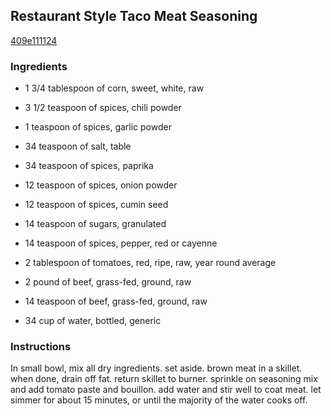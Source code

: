 ## Restaurant Style Taco Meat Seasoning

[409e111124](http://www.food.com/recipe/restaurant-style-taco-meat-seasoning-357612)

### Ingredients

 - 1 3/4 tablespoon of corn, sweet, white, raw

 - 3 1/2 teaspoon of spices, chili powder

 - 1 teaspoon of spices, garlic powder

 - 34 teaspoon of salt, table

 - 34 teaspoon of spices, paprika

 - 12 teaspoon of spices, onion powder

 - 12 teaspoon of spices, cumin seed

 - 14 teaspoon of sugars, granulated

 - 14 teaspoon of spices, pepper, red or cayenne

 - 2 tablespoon of tomatoes, red, ripe, raw, year round average

 - 2 pound of beef, grass-fed, ground, raw

 - 14 teaspoon of beef, grass-fed, ground, raw

 - 34 cup of water, bottled, generic

### Instructions

In small bowl, mix all dry ingredients. set aside. brown meat in a skillet. when done, drain off fat. return skillet to burner. sprinkle on seasoning mix and add tomato paste and bouillon. add water and stir well to coat meat. let simmer for about 15 minutes, or until the majority of the water cooks off.
